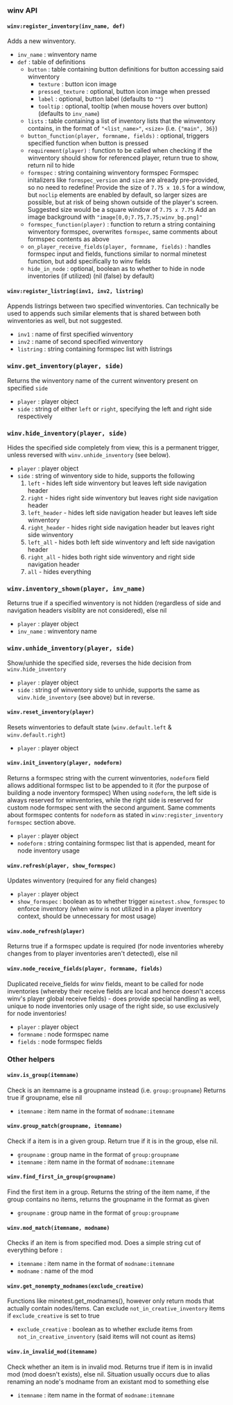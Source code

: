 ### winv API
#### `winv:register_inventory(inv_name, def)`
Adds a new winventory.
- `inv_name` : winventory name
- `def` : table of definitions
    - `button` : table containing button definitions for button accessing said winventory
        - `texture` : button icon image
        - `pressed_texture` : optional, button icon image when pressed
        - `label` : optional, button label (defaults to `""`)
        - `tooltip` : optional, tooltip (when mouse hovers over button) (defaults to `inv_name`)
    - `lists` : table containing a list of inventory lists that the winventory contains, in the format of `"<list_name>"`, `<size>` (i.e. `{"main", 36}`)
    - `button_function(player, formname, fields)` : optional, triggers specified function when button is pressed
    - `requirement(player)` : function to be called when checking if the winventory should show for referenced player, return true to show, return nil to hide
    - `formspec` : string containing winventory formspec
        Formspec initalizers like `formspec_version` and `size` are already pre-provided, so no need to redefine!
        Provide the size of `7.75 x 10.5` for a window, but `noclip` elements are enabled by default, so larger sizes are possible, but at risk of being shown outside of the player's screen. Suggested size would be a square window of `7.75 x 7.75`
        Add an image background with `"image[0,0;7.75,7.75;winv_bg.png]"`
    - `formspec_function(player)` : function to return a string containing winventory formspec, overwrites `formspec`, same comments about formspec contents as above
    - `on_player_receive_fields(player, formname, fields)` : handles formspec input and fields, functions similar to normal minetest function, but add specifically to winv fields
    - `hide_in_node` : optional, boolean as to whether to hide in node inventories (if utilized) (nil (false) by default)

#### `winv:register_listring(inv1, inv2, listring)`
Appends listrings between two specified winventories.
Can technically be used to appends such similar elements that is shared between both winventories as well, but not suggested.
- `inv1` : name of first specified winventory
- `inv2` : name of second specified winventory
- `listring` : string containing formspec list with listrings

### `winv.get_inventory(player, side)`
Returns the winventory name of the current winventory present on specified `side`
- `player` : player object
- `side` : string of either `left` or `right`, specifying the left and right side respectively

### `winv.hide_inventory(player, side)`
Hides the specified side completely from view, this is a permanent trigger, unless reversed with `winv.unhide_inventory` (see below).
- `player` : player object
- `side` : string of winventory side to hide, supports the following
    1. `left` - hides left side winventory but leaves left side navigation header
    2. `right` - hides right side winventory but leaves right side navigation header
    3. `left_header` - hides left side navigation header but leaves left side winventory
    4. `right_header` - hides right side navigation header but leaves right side winventory
    5. `left_all` - hides both left side winventory and left side navigation header
    6. `right_all` - hides both right side winventory and right side navigation header
    7. `all` - hides everything

### `winv.inventory_shown(player, inv_name)`
Returns true if a specified winventory is not hidden (regardless of side and navigation headers visiblity are not considered), else nil
- `player` : player object
- `inv_name` : winventory name

### `winv.unhide_inventory(player, side)`
Show/unhide the specified side, reverses the hide decision from `winv.hide_inventory`
- `player` : player object
- `side` : string of winventory side to unhide, supports the same as `winv.hide_inventory` (see above) but in reverse.

#### `winv.reset_inventory(player)`
Resets winventories to default state (`winv.default.left` & `winv.default.right`)
- `player` : player object

#### `winv.init_inventory(player, nodeform)`
Returns a formspec string with the current winventories, `nodeform` field allows additional formspec list to be appended to it (for the purpose of building a node inventory formspec)
When using `nodeform`, the left side is always reserved for winventories, while the right side is reserved for custom node formspec sent with the second argument.
Same comments about formspec contents for `nodeform` as stated in `winv:register_inventory` `formspec` section above.
- `player` : player object
- `nodeform` : string containing formspec list that is appended, meant for node inventory usage

#### `winv.refresh(player, show_formspec)`
Updates winventory (required for any field changes)
- `player` : player object
- `show_formspec` : boolean as to whether trigger `minetest.show_formspec` to enforce inventory (when winv is not utilized in a player inventory context, should be unnecessary for most usage)

#### `winv.node_refresh(player)`
Returns true if a formspec update is required (for node inventories whereby changes from to player inventories aren't detected), else nil

#### `winv.node_receive_fields(player, formname, fields)`
Duplicated receive_fields for winv fields, meant to be called for node inventories (whereby their receive fields are local and hence doesn't access winv's player global receive fields) - does provide special handling as well, unique to node inventories only usage of the right side, so use exclusively for node inventories!
- `player` : player object
- `formname` : node formspec name
- `fields` : node formspec fields

### Other helpers
#### `winv.is_group(itemname)`
Check is an itemname is a groupname instead (i.e. `group:groupname`)
Returns true if groupname, else nil
- `itemname` : item name in the format of `modname:itemname`

#### `winv.group_match(groupname, itemname)`
Check if a item is in a given group.
Return true if it is in the group, else nil.
- `groupname` : group name in the format of `group:groupname`
- `itemname` : item name in the format of `modname:itemname`

#### `winv.find_first_in_group(groupname)`
Find the first item in a group.
Returns the string of the item name, if the group contains no items, returns the groupname in the format as given
- `groupname` : group name in the format of `group:groupname`

#### `winv.mod_match(itemname, modname)`
Checks if an item is from specified mod.
Does a simple string cut of everything before `:`
- `itemname` : item name in the format of `modname:itemname`
- `modname` : name of the mod

#### `winv.get_nonempty_modnames(exclude_creative)`
Functions like minetest.get_modnames(), however only return mods that actually contain nodes/items.
Can exclude `not_in_creative_inventory` items if `exclude_creative` is set to true
- `exclude_creative` : boolean as to whether exclude items from `not_in_creative_inventory` (said items will not count as items)

#### `winv.in_invalid_mod(itemname)`
Check whether an item is in invalid mod.
Returns true if item is in invalid mod (mod doesn't exists), else nil.
Situation usually occurs due to alias renaming an node's modname from an existant mod to something else
- `itemname` : item name in the format of `modname:itemname`